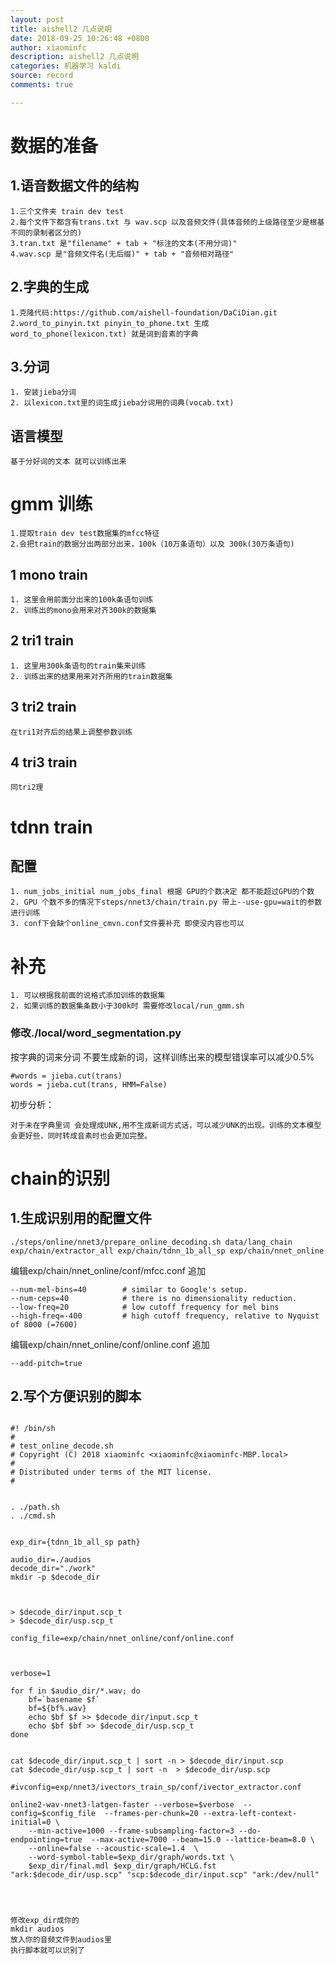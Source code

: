 ```yaml
---
layout: post
title: aishell2 几点说明
date: 2018-09-25 10:26:48 +0800
author: xiaominfc
description: aishell2 几点说明
categories: 机器学习 kaldi
source: record
comments: true

---
```



# 数据的准备

## 1.语音数据文件的结构

~~~
1.三个文件夹 train dev test
2.每个文件下都含有trans.txt 与 wav.scp 以及音频文件(具体音频的上级路径至少是根基不同的录制者区分的)
3.tran.txt 是"filename" + tab + "标注的文本(不用分词)"
4.wav.scp 是"音频文件名(无后缀)" + tab + "音频相对路径"

~~~

## 2.字典的生成

~~~
1.克隆代码:https://github.com/aishell-foundation/DaCiDian.git
2.word_to_pinyin.txt pinyin_to_phone.txt 生成 word_to_phone(lexicon.txt) 就是词到音素的字典
~~~

## 3.分词

~~~
1. 安装jieba分词
2. 以lexicon.txt里的词生成jieba分词用的词典(vocab.txt)
~~~


## 语言模型

~~~
基于分好词的文本 就可以训练出来
~~~


# gmm 训练

~~~
1.提取train dev test数据集的mfcc特征
2.会把train的数据分出两部分出来，100k（10万条语句）以及 300k(30万条语句)

~~~


## 1 mono train

~~~
1. 这里会用前面分出来的100k条语句训练
2. 训练出的mono会用来对齐300k的数据集
~~~

## 2 tri1 train

~~~
1. 这里用300k条语句的train集来训练
2. 训练出来的结果用来对齐所用的train数据集
~~~

## 3 tri2 train

~~~
在tri1对齐后的结果上调整参数训练

~~~

## 4 tri3 train

~~~
同tri2理
~~~


# tdnn train

## 配置

~~~
1. num_jobs_initial num_jobs_final 根据 GPU的个数决定 都不能超过GPU的个数
2. GPU 个数不多的情况下steps/nnet3/chain/train.py 带上--use-gpu=wait的参数进行训练
3. conf下会缺个online_cmvn.conf文件要补充 即使没内容也可以
~~~

# 补充 

~~~
1. 可以根据我前面的说格式添加训练的数据集
2. 如果训练的数据集条数小于300k时 需要修改local/run_gmm.sh

~~~

### 修改./local/word_segmentation.py

按字典的词来分词 不要生成新的词，这样训练出来的模型错误率可以减少0.5%



~~~
#words = jieba.cut(trans)
words = jieba.cut(trans, HMM=False)
~~~

初步分析：

~~~
对于未在字典里词 会处理成UNK,用不生成新词方式话，可以减少UNK的出现。训练的文本模型会更好些，同时转成音素时也会更加完整。
~~~



# chain的识别

## 1.生成识别用的配置文件

~~~
./steps/online/nnet3/prepare_online_decoding.sh data/lang_chain exp/chain/extractor_all exp/chain/tdnn_1b_all_sp exp/chain/nnet_online
~~~

编辑exp/chain/nnet_online/conf/mfcc.conf
追加

~~~
--num-mel-bins=40        # similar to Google's setup.
--num-ceps=40            # there is no dimensionality reduction.
--low-freq=20            # low cutoff frequency for mel bins
--high-freq=-400         # high cutoff frequency, relative to Nyquist of 8000 (=7600)
~~~

编辑exp/chain/nnet_online/conf/online.conf
追加

~~~
--add-pitch=true
~~~

## 2.写个方便识别的脚本

~~~

#! /bin/sh
#
# test_online_decode.sh
# Copyright (C) 2018 xiaominfc <xiaominfc@xiaominfc-MBP.local>
#
# Distributed under terms of the MIT license.
#


. ./path.sh
. ./cmd.sh


exp_dir={tdnn_1b_all_sp path}

audio_dir=./audios
decode_dir="./work"
mkdir -p $decode_dir



> $decode_dir/input.scp_t
> $decode_dir/usp.scp_t

config_file=exp/chain/nnet_online/conf/online.conf



verbose=1

for f in $audio_dir/*.wav; do
    bf=`basename $f`
    bf=${bf%.wav}
    echo $bf $f >> $decode_dir/input.scp_t
    echo $bf $bf >> $decode_dir/usp.scp_t
done


cat $decode_dir/input.scp_t | sort -n > $decode_dir/input.scp
cat $decode_dir/usp.scp_t | sort -n  > $decode_dir/usp.scp

#ivconfig=exp/nnet3/ivectors_train_sp/conf/ivector_extractor.conf

online2-wav-nnet3-latgen-faster --verbose=$verbose  --config=$config_file  --frames-per-chunk=20 --extra-left-context-initial=0 \
    --min-active=1000 --frame-subsampling-factor=3 --do-endpointing=true  --max-active=7000 --beam=15.0 --lattice-beam=8.0 \
    --online=false --acoustic-scale=1.4  \
    --word-symbol-table=$exp_dir/graph/words.txt \
    $exp_dir/final.mdl $exp_dir/graph/HCLG.fst "ark:$decode_dir/usp.scp" "scp:$decode_dir/input.scp" "ark:/dev/null"



~~~


~~~

修改exp_dir成你的
mkdir audios
放入你的音频文件到audios里
执行脚本就可以识别了
~~~
